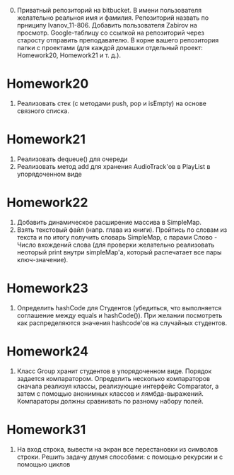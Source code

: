 0. Приватный репозиторий на bitbucket. В имени пользователя желательно реальноя имя и фамилия. Репозиторий назвать по прниципу  Ivanov_11-806. Добавить пользователя Zabirov на просмотр. Google-таблицу со ссылкой на репозиторий через старосту отправить преподавателю. В корне вашего репозитория папки с проектами (для каждой домашки отдельный проект: Homework20, Homework21 и т. д.).

# Homework20

1. Реализовать стек (с методами push, pop и isEmpty) на основе связного списка.

# Homework21

1. Реализовать dequeue() для очереди
2. Реализовать метод add для хранения AudioTrack'ов в PlayList в упорядоченном виде

# Homework22

1. Добавить динамическое расширение массива в SimpleMap.
2. Взять текстовый файл (напр. глава из книги). Пройтись по словам из текста и по итогу получить словарь SimpleMap, с парами Слово - Число вхождений слова (для проверки желательно реализовать неоторый print внутри simpleMap'а, который распечатает все пары ключ-значение).

# Homework23

1. Определить hashCode для Студентов (убедиться, что выполняется соглашение между equals и hashCode()). При желании посмотреть как распределяются значения hashcode'ов на случайных студентов.

# Homework24

1. Класс Group хранит студентов в упорядоченном виде. Порядок задается компаратором. Определить несколько компараторов сначала реализуя классы, реализующие интерфейс Comparator, а затем с помощью анонимных классов и лямбда-выражений. Компараторы должны сравнивать по разному набору полей.

# Homework31

1. На вход строка, вывести на экран все перестановки из символов строки. Решить задачу двумя способами: с помощью рекурсии и с помощью циклов
